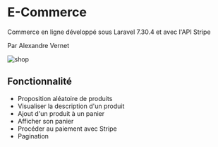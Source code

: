 # E-Commerce
Commerce en ligne développé sous Laravel 7.30.4 et avec l'API Stripe

Par Alexandre Vernet


![shop](https://user-images.githubusercontent.com/72151831/106760792-71e38200-6634-11eb-8fa2-d58b2263856c.png)



## Fonctionnalité
- Proposition aléatoire de produits
- Visualiser la description d'un produit
- Ajout d'un produit à un panier
- Afficher son panier
- Procéder au paiement avec Stripe
- Pagination
